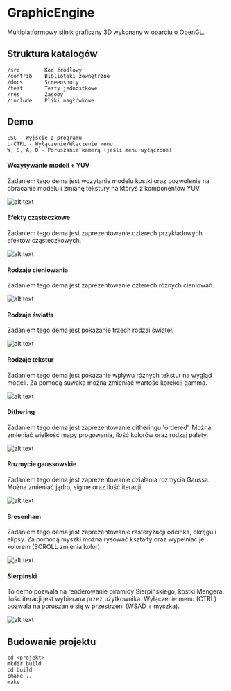 # GraphicEngine
Multiplatformowy silnik graficzny 3D wykonany w oparciu o OpenGL.

## Struktura katalogów

	/src		Kod źródłowy
	/contrib	Biblioteki zewnętrzne
	/docs		Screenshoty
	/test		Testy jednostkowe
	/res		Zasoby
	/include	Pliki nagłówkowe


## Demo
    ESC - Wyjście z programu
    L-CTRL - Wyłączenie/Włączenie menu
    W, S, A, D - Poruszanie kamerą (jeśli menu wyłączone)

#### Wczytywanie modeli + YUV
Zadaniem tego dema jest wczytanie modelu kostki 
oraz pozwolenie na obracanie modelu 
i zmianę tekstury na któryś z komponentów YUV.

![alt text](https://github.com/Porok12/GraphicEngine/blob/master/docs/demo1.gif?raw=true)

#### Efekty cząsteczkowe
Zadaniem tego dema jest zaprezentowanie czterech 
przykładowych efektów cząsteczkowych.

![alt text](https://github.com/Porok12/GraphicEngine/blob/master/docs/demo2.gif?raw=true)

#### Rodzaje cieniowania
Zadaniem tego dema jest zaprezentowanie czterech różnych cieniowań.

![alt text](https://github.com/Porok12/GraphicEngine/blob/master/docs/demo3.gif?raw=true)

#### Rodzaje światła
Zadaniem tego dema jest pokazanie trzech rodzai świateł.

![alt text](https://github.com/Porok12/GraphicEngine/blob/master/docs/demo4.gif?raw=true)

#### Rodzaje tekstur
Zadaniem tego dema jest pokazanie wpływu różnych tekstur na wygląd modeli.
Za pomocą suwaka można zmieniać wartość korekcji gamma.

![alt text](https://github.com/Porok12/GraphicEngine/blob/master/docs/demo5.gif?raw=true)

#### Dithering
Zadaniem tego dema jest zaprezentowanie ditheringu 'ordered'.
Można zmieniać wielkość mapy progowania, ilość kolorów oraz rodzaj palety.

![alt text](https://github.com/Porok12/GraphicEngine/blob/master/docs/demo6.gif?raw=true)

#### Rozmycie gaussowskie
Zadaniem tego dema jest zaprezentowanie działania rozmycia Gaussa.
Można zmieniać jądro, sigme oraz ilość iteracji.

![alt text](https://github.com/Porok12/GraphicEngine/blob/master/docs/demo7.gif?raw=true)

#### Bresenham
Zadaniem tego dema jest zaprezentowanie rasteryzacji odcinka, okręgu i elipsy.
Za pomocą myszki można rysować kształty oraz wypełniać je kolorem (SCROLL zmienia kolor).

![alt text](https://github.com/Porok12/GraphicEngine/blob/master/docs/demo8.gif?raw=true)

#### Sierpinski
To demo pozwala na renderowanie piramidy Sierpińskiego, kostki Mengera. 
Ilość iteracji jest wybierana przez użytkownika. Wyłączenie menu (CTRL) pozwala na poruszanie się w przestrzeni (WSAD + myszka).

![alt text](https://github.com/Porok12/GraphicEngine/blob/master/docs/demo9.gif?raw=true)

## Budowanie projektu

    cd <projekt>
    mkdir build
    cd build
    cmake ..
    make
